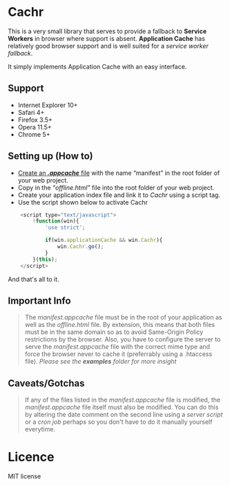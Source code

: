 # Cachr

This is a very small library that serves to provide a fallback to **Service Workers** in browser where support is absent. **Application Cache** has relatively good browser support and is well suited for a _service worker fallback_.

It simply implements Application Cache with an easy interface.

## Support
- Internet Explorer 10+
- Safari 4+
- Firefox 3.5+
- Opera 11.5+
- Chrome 5+

## Setting up (How to)

- [Create an <b><i>.appcache</i></b> file](https://www.sitepoint.com/creating-offline-html5-apps-with-appcache/) with the name <q>manifest</q> in the root folder of your web project.
- Copy in the <i><q>offline.html</q></i> file into the root folder of your web project.
- Create your application index file and link it to _Cachr_ using a script tag.
- Use the script shown below to activate Cachr

```js
	<script type="text/javascript">
		!function(win){
			'use strict';

			if(win.applicationCache && win.Cachr){
				win.Cachr.go();
			}
		}(this);
	</script>
```

And that's all to it.

## Important Info

>The _manifest.appcache_ file must be in the root of your application as well as the _offline.html_ file. By extension, this means that both files must be in the same domain so as to avoid Same-Origin Policy restrictions by the browser. Also, you have to configure the server to serve the _manifest.appcache_ file with the correct mime type and force the browser never to cache it (preferrably using a .htaccess file). _Please see the <b>examples</b> folder for more insight_

## Caveats/Gotchas

>If any of the files listed in the _manifest.appcache_ file is modified, the _manifest.appcache_ file itself must also be modified. You can do this by altering the date comment on the second line using a _server script_ or a _cron job_ perhaps so you don't have to do it manually yourself everytime.

# Licence

MIT license
